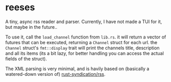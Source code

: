 # reeses
A tiny, async rss reader and parser. 
Currently, I have not made a TUI for it, but maybe in the future..

To use it, call the `load_channel` function from `lib.rs`. it will return a vector of futures that can be executed, returning a `Channel` struct for each url. the `Channel` struct's `fmt::display` trait will print the channels title, description and all its items (its a bit lazy, for better handling you can access the actual fields of the struct). 

The XML parsing is very minimal, and is havily based on (basically a watered-down version of) [rust-syndication/rss](https://github.com/rust-syndication/rss). 
